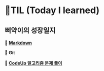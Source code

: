 # 🐤TIL (Today I learned)

## 삐약이의 성장일지

**📍 [Markdown](https://github.com/forwardyoung/TIL/blob/master/Markdown/%EB%A7%88%ED%81%AC%EB%8B%A4%EC%9A%B4%20%EC%A0%95%EB%A6%AC.md)**

**📍 Git**

**📍 [CodeUp 알고리즘 문제 풀이](https://github.com/forwardyoung/TIL/tree/master/codeup)**
